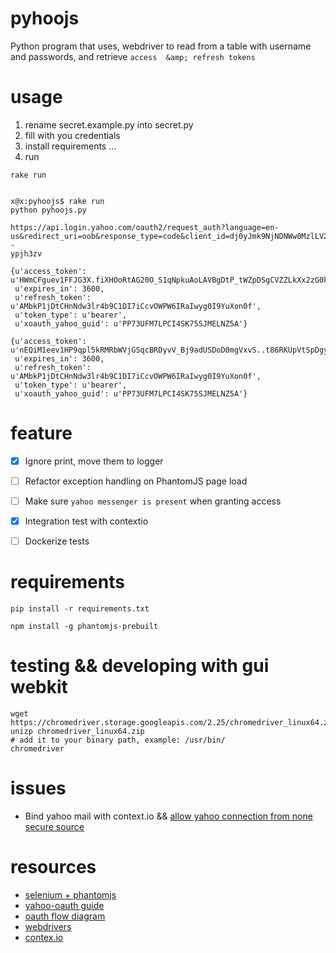 # pyhoojs
Python program that uses, webdriver to read from a table with username and passwords, and retrieve `access  &amp; refresh tokens`




# usage

 1. rename secret.example.py into secret.py
 2. fill with you credentials
 3. install requirements ...
 4. run
```
rake run


x@x:pyhoojs$ rake run
python pyhoojs.py

https://api.login.yahoo.com/oauth2/request_auth?language=en-us&redirect_uri=oob&response_type=code&client_id=dj0yJmk9NjNDNWw0MzlLV21zJmQ9WVdrOWRHaFhORWd4TnpJbWNHbzlNQS0tJnM9Y29uc3VtZXJzZWNyZXQmeD00Nw--
ypjh3zv

{u'access_token': u'HWmCFguev1FFJG3X.fiXHOoRtAG20O_S1qNpkuAoLAVBgDtP_tWZpDSgCVZZLkXx2zG0kYpohdGskWmDQ2269CLz65MNqzemXA24uBIbfJKZboHKHYS57QyzDCNXauRQSH9xyBsRmT5LdUOCw94UrNgd10tI9sUqW5z18Ee1aYAfsIB9nNjlx934EYzpLDfClB7KU7TixJvXalNiXzJt2R65zga9arFGMkbMo8Zml4FVRY9bcxX.7evs58NFraQ9y4AMHqv7stOfi2QZXxWzab4Dx7Czy8_W1QFMYVjplkunXDk_PrRqWYNUCjqKKA52P3EQuWgVaMM81w0jXspZFPCCqCiiiT.ZCkXOuUWVNgWALNGU.naG5uMEON2I.oBX2lZVRQgajpDcOdTbafCHfvq97IYFCpln2ikCNkvm5vCgNV3wNX9YHHopm3DACKOsbYcUyGkib8kNU2xQwcPRYc26mE7popenRApyCra.sI.anupFPt1auR_YXun6GD2thFQKaMacH4VdFpRT9G73mY5TBNiLbkoMGKl9T8f_2HlkFryijN9xB0OGMkk1tfNjpmMVCNi8uIlwtM6KtNyc_.A9cPpdCBSD3MQu405pU4YEr4htzVt.STYnDQ_mXtpiBicEHrgQrNvXxUT1aeSuJdYfIOrrISQkaU2XBbyTrC0PN8zIgIC45X2euaN3s31h5tZ15IM7AHFUbYi5Z8LN0VvpMd8nDOJQTxcORl0ZutpuKdgOhXXVpPAR9IbeaSGjrJkpwwobKKh2N6U6Ki59ypONyfqVLLiQ0DI9Haa6GE8Xoi9k32lhj.GSRhRR0qK3ke7tcw6t6U6dwLcB0JzjvvPrN.8OymdhNSeXJ.iwX8tivmEnV1nDWh8xeb_YFjqMW_S_zl1o46IITnEG8V_BLGAv0uNS6.ka_cDCR8CRekfGiI10YsxEAAUm.Cr_RAwHiFavqzUXcpoenDfVw3_bOVx926WnRNmZcvgOAhLoTrQiGw0as587X4C7',
 u'expires_in': 3600,
 u'refresh_token': u'AMbkP1jDtCHnNdw3lr4b9C1DI7iCcvOWPW6IRaIwyg0I9YuXon0f',
 u'token_type': u'bearer',
 u'xoauth_yahoo_guid': u'PP73UFM7LPCI4SK75SJMELNZ5A'}

{u'access_token': u'nEQiM1eev1HP9qpl5kRMRbWVjGSqcBRDyvV_Bj9adUSDoD0mgVxvS..t86RKUpVtSpDgypfSMH1Pl.w34Jek5I0SL8BHXRgeoGRcHSe7pkEFrT_aqBFOc_4QV_z1iituKSqt6263._PAVtN6kQEfQeeR3HlwDCCqTatRSVHqw5Kt1BLUKJ8XafQrr32kndF48rvkH0QMyZ3clTK9Ttjo6ukgjUqOrZqdIhaNiEpPVHnbz9IPEJ9mtZlqyhS_G1AKpY4nClhobIjq3BcZT4nHiMqNa_0TALsDgYBLXsVUoeZfMl0yFhVEuY0sLL0aBFnQ9yAWb2r33HT0wbPRwUXY2DtIN28_BfDRL7z.NMnAlEFYLm3WxqKmjMIn_4WSa1CDcWPeyiJbrapIr6YFdVBhCP1SQE1sQy6zAl61yHZSW9_Jm.LnyKGgHOvRWuRsfYuV1xBN9rKX2VwexfO5mIwpQBwzYDdDYNbGKyz6vBRYXoEiAnmmf6m_dloLbSEfxyleptQXSVNtgPwRZ0L2AAWW8mnHmuuowTjGlJCfx2P3.3aonxdedm0zgpTPVKGsfR_j2_YKBkxrtlE4jTyMaNEAp1RIjz5Hi5LEmQQcJY_hsZCrTSA.sZvJiuTrzlmJPs0BuExejDIMPn17RjD7L7qnZX53alQi9uYqCTcUgt4_SLQ2HBB5DlOQQ58TfTws__uk2BlaHBUrnxH8.VF1ccdm9S3ehx5o4eYiUbtMB7gRGEwDmwenfXg7V.kcz1YcLZkBPMLXU4LI39OPGRlIL_ENU5mmGx7V34GDOp7ihYwuD3zcRHEsSBoIbtK_l9TeHyXAi4J9rkztvPfGWrc6RjozXZ5l0o4dGzSy4NaPW3zNzcoBUsMZWw2jWJDcgOx7x.2hHteEAisRZL2CpVYYi7t6r3Qt47eUPuMoK6GYMDO4R.zFepmjPlCP9S_hF2D3RKaMi0cs6rF0qHrKaCdMIJFqkr4JPpk264VWgYk73AUj3ILuXCg_0p8U6q9t',
 u'expires_in': 3600,
 u'refresh_token': u'AMbkP1jDtCHnNdw3lr4b9C1DI7iCcvOWPW6IRaIwyg0I9YuXon0f',
 u'token_type': u'bearer',
 u'xoauth_yahoo_guid': u'PP73UFM7LPCI4SK75SJMELNZ5A'}

```






# feature

 * [x] Ignore print, move them to logger
 * [ ] Refactor exception handling on PhantomJS page load
 * [ ] Make sure `yahoo messenger is present` when granting access 
 * [x] Integration test with contextio
 * [ ] Dockerize tests


# requirements

```
pip install -r requirements.txt

npm install -g phantomjs-prebuilt
```


# testing && developing with gui webkit


```
wget https://chromedriver.storage.googleapis.com/2.25/chromedriver_linux64.zip
unizp chromedriver_linux64.zip
# add it to your binary path, example: /usr/bin/
chromedriver

```

# issues


 * Bind yahoo mail with context.io && [allow yahoo connection from none secure source](https://login.yahoo.com/account/security) 


# resources

* [selenium + phantomjs](https://realpython.com/blog/python/headless-selenium-testing-with-python-and-phantomjs/)
* [yahoo-oauth guide](https://developer.yahoo.com/oauth2/guide/)
* [oauth flow diagram](https://s.yimg.com/oo/cms/products/oauth2/flows_authcode/images/yahoo_auth_flow_04974dd18.png)
* [webdrivers](https://chromedriver.storage.googleapis.com/index.html?path=2.25/)
* [contex.io](http://blog.context.io/2015/07/adding-a-user-with-context-io/)

